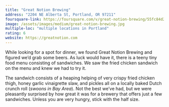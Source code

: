 ```yaml
---
title: "Great Notion Brewing"
address: "2204 NE Alberta St, Portland, OR 97211"
foursquare-link: https://foursquare.com/v/great-notion-brewing/55fc84d2498e818369e083ce
image: /assets/images/medium/great-notion-brewing.jpg
multiple-loc: "multiple locations in Portland"
rating: 6
website: https://greatnotion.com
---
```


While looking for a spot for dinner, we found Great Notion Brewing and figured we’d grab some beers. As luck would have
it, there is a teeny tiny food menu consisting of sandwiches. We saw the fried chicken sandwich on the menu and knew we
had to try it.

The sandwich consists of a heaping helping of very crispy fried chicken thigh, honey garlic vinaigrette slaw, and
pickles all on a locally baked Dutch crunch roll (*swoons in Bay Area*). Not the best we’ve had, but we were pleasantly
surprised by how great it was for a brewery that offers just a few sandwiches. Unless you are very hungry, stick with
the half size.
